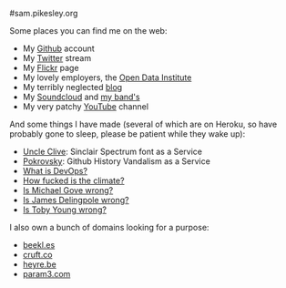 #sam.pikesley.org

Some places you can find me on the web:

* My [Github](https://github.com/pikesley) account
* My [Twitter](https://twitter.com/pikesley) stream
* My [Flickr](http://www.flickr.com/photos/pikesley/) page
* My lovely employers, the [Open Data Institute](http://theodi.org/team/sam-pikesley)
* My terribly neglected [blog](http://org.orgraphone.org/)
* My [Soundcloud](https://soundcloud.com/pikesley) and [my band's](https://soundcloud.com/rawfunkmaharishi)
* My very patchy [YouTube](https://www.youtube.com/user/pikesley/videos) channel

And some things I have made (several of which are on Heroku, so have probably gone to sleep, please be patient while they wake up):

* [Uncle Clive](http://uncleclive.herokuapp.com/): Sinclair Spectrum font as a Service
* [Pokrovsky](http://pokrovsky.herokuapp.com/): Github History Vandalism as a Service
* [What is DevOps?](http://whatisdevops.com/)
* [How fucked is the climate?](http://howfuckedistheclimate.com/)
* [Is Michael Gove wrong?](http://ismichaelgovewrong.info/)
* [Is James Delingpole wrong?](http://isjamesdelingpolewrong.info/)
* [Is Toby Young wrong?](http://istobyyoungwrong.info/)

I also own a bunch of domains looking for a purpose:

* [beekl.es](http://beekl.es)
* [cruft.co](http://cruft.co)
* [heyre.be](http://heyre.be)
* [param3.com](http://param3.com)
